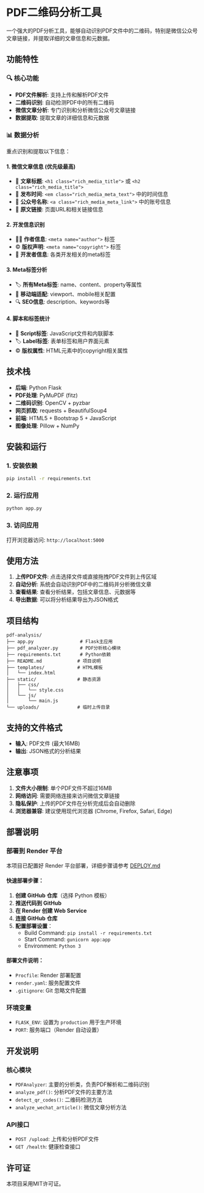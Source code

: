 # PDF二维码分析工具

一个强大的PDF分析工具，能够自动识别PDF文件中的二维码，特别是微信公众号文章链接，并提取详细的文章信息和元数据。

## 功能特性

### 🔍 核心功能
- **PDF文件解析**: 支持上传和解析PDF文件
- **二维码识别**: 自动检测PDF中的所有二维码
- **微信文章分析**: 专门识别和分析微信公众号文章链接
- **数据提取**: 提取文章的详细信息和元数据

### 📊 数据分析
重点识别和提取以下信息：

#### 1. 微信文章信息 (优先级最高)
- 📝 **文章标题**: `<h1 class="rich_media_title">` 或 `<h2 class="rich_media_title">`
- 📅 **发布时间**: `<em class="rich_media_meta_text">` 中的时间信息
- 📱 **公众号名称**: `<a class="rich_media_meta_link">` 中的账号信息
- 🔗 **原文链接**: 页面URL和相关链接信息

#### 2. 开发信息识别
- 👨‍💻 **作者信息**: `<meta name="author">` 标签
- ©️ **版权声明**: `<meta name="copyright">` 标签
- 🏢 **开发者信息**: 各类开发相关的meta标签

#### 3. Meta标签分析
- 🏷️ **所有Meta标签**: name、content、property等属性
- 📱 **移动端适配**: viewport、mobile相关配置
- 🔍 **SEO信息**: description、keywords等

#### 4. 脚本和标签统计
- 📜 **Script标签**: JavaScript文件和内联脚本
- 🏷️ **Label标签**: 表单标签和用户界面元素
- ©️ **版权属性**: HTML元素中的copyright相关属性

## 技术栈

- **后端**: Python Flask
- **PDF处理**: PyMuPDF (fitz)
- **二维码识别**: OpenCV + pyzbar
- **网页抓取**: requests + BeautifulSoup4
- **前端**: HTML5 + Bootstrap 5 + JavaScript
- **图像处理**: Pillow + NumPy

## 安装和运行

### 1. 安装依赖
```bash
pip install -r requirements.txt
```

### 2. 运行应用
```bash
python app.py
```

### 3. 访问应用
打开浏览器访问: `http://localhost:5000`

## 使用方法

1. **上传PDF文件**: 点击选择文件或直接拖拽PDF文件到上传区域
2. **自动分析**: 系统会自动识别PDF中的二维码并分析微信文章
3. **查看结果**: 查看分析结果，包括文章信息、元数据等
4. **导出数据**: 可以将分析结果导出为JSON格式

## 项目结构

```
pdf-analysis/
├── app.py                 # Flask主应用
├── pdf_analyzer.py        # PDF分析核心模块
├── requirements.txt       # Python依赖
├── README.md             # 项目说明
├── templates/            # HTML模板
│   └── index.html
├── static/               # 静态资源
│   ├── css/
│   │   └── style.css
│   └── js/
│       └── main.js
└── uploads/              # 临时上传目录
```

## 支持的文件格式

- **输入**: PDF文件 (最大16MB)
- **输出**: JSON格式的分析结果

## 注意事项

1. **文件大小限制**: 单个PDF文件不超过16MB
2. **网络访问**: 需要网络连接来访问微信文章链接
3. **隐私保护**: 上传的PDF文件在分析完成后会自动删除
4. **浏览器兼容**: 建议使用现代浏览器 (Chrome, Firefox, Safari, Edge)

## 部署说明

### 部署到 Render 平台

本项目已配置好 Render 平台部署，详细步骤请参考 [DEPLOY.md](DEPLOY.md)

#### 快速部署步骤：

1. **创建 GitHub 仓库**（选择 Python 模板）
2. **推送代码到 GitHub**
3. **在 Render 创建 Web Service**
4. **连接 GitHub 仓库**
5. **配置部署设置**：
   - Build Command: `pip install -r requirements.txt`
   - Start Command: `gunicorn app:app`
   - Environment: `Python 3`

#### 部署文件说明：
- `Procfile`: Render 部署配置
- `render.yaml`: 服务配置文件
- `.gitignore`: Git 忽略文件配置

### 环境变量
- `FLASK_ENV`: 设置为 `production` 用于生产环境
- `PORT`: 服务端口（Render 自动设置）

## 开发说明

### 核心模块

- `PDFAnalyzer`: 主要的分析类，负责PDF解析和二维码识别
- `analyze_pdf()`: 分析PDF文件的主要方法
- `detect_qr_codes()`: 二维码检测方法
- `analyze_wechat_article()`: 微信文章分析方法

### API接口

- `POST /upload`: 上传和分析PDF文件
- `GET /health`: 健康检查接口

## 许可证

本项目采用MIT许可证。